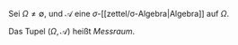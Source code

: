 Sei $\Omega \ne \emptyset$,  und $\mathcal{A}$ eine $\sigma$-[[zettel/σ-Algebra|Algebra]] auf $\Omega$.

Das Tupel $(\Omega, \mathcal{A})$ heißt *Messraum*.